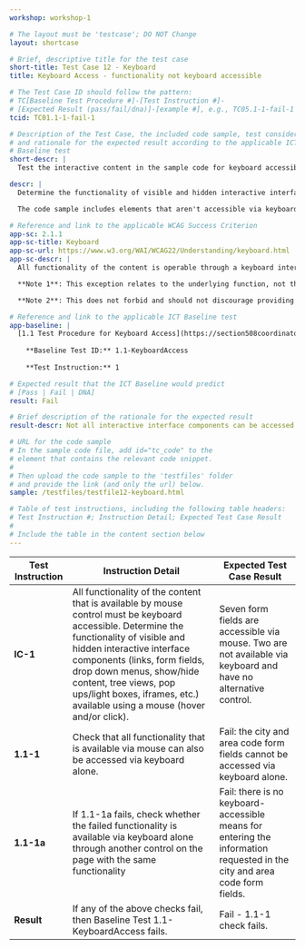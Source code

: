 ```yaml
---
workshop: workshop-1

# The layout must be 'testcase'; DO NOT Change
layout: shortcase

# Brief, descriptive title for the test case
short-title: Test Case 12 - Keyboard
title: Keyboard Access - functionality not keyboard accessible

# The Test Case ID should follow the pattern: 
# TC[Baseline Test Procedure #]-[Test Instruction #]-
# [Expected Result (pass/fail/dna)]-[example #], e.g., TC05.1-1-fail-1
tcid: TC01.1-1-fail-1

# Description of the Test Case, the included code sample, test considerations,
# and rationale for the expected result according to the applicable ICT
# Baseline test
short-descr: |
  Test the interactive content in the sample code for keyboard accessibility. Consider the principles of Perceiveable, Operable, Understandable, and Robust as they relate to keyboard access. In particular consider the applicable Success Criterion from the Web Content Accessibility Guidelines noted below.

descr: |
  Determine the functionality of visible and hidden interactive interface components (links, form fields, drop down menus, show/hide content, tree views, pop ups/light boxes, iframes, etc.) available using a mouse (hover and/or click). Can they also be accessed and executed using only a keyboard?

  The code sample includes elements that aren't accessible via keyboard and have no alternative on the page that is keyboard accessible. A successful test should identify a failure against Baseline 1. Keyboard Accessible.

# Reference and link to the applicable WCAG Success Criterion
app-sc: 2.1.1
app-sc-title: Keyboard
app-sc-url: https://www.w3.org/WAI/WCAG22/Understanding/keyboard.html
app-sc-descr: |
  All functionality of the content is operable through a keyboard interface without requiring specific timings for individual keystrokes, except where the underlying function requires input that depends on the path of the user's movement and not just the endpoints.

  **Note 1**: This exception relates to the underlying function, not the input technique. For example, if using handwriting to enter text, the input technique (handwriting) requires path-dependent input but the underlying function (text input) does not.

  **Note 2**: This does not forbid and should not discourage providing mouse input or other input methods in addition to keyboard operation.

# Reference and link to the applicable ICT Baseline test
app-baseline: |
  [1.1 Test Procedure for Keyboard Access](https://section508coordinators.github.io/ICTTestingBaseline/01Keyboard.html#11-test-procedure-for-keyboard-access)
  
    **Baseline Test ID:** 1.1-KeyboardAccess
    
    **Test Instruction:** 1

# Expected result that the ICT Baseline would predict
# [Pass | Fail | DNA]
result: Fail

# Brief description of the rationale for the expected result
result-descr: Not all interactive interface components can be accessed by keyboard or have an alternative control on the page with the same funtionality that is available by keyboard. Specifically, the city and area code form fields have a tabindex of -1 and their functionality is not available elsewhere on the page.

# URL for the code sample
# In the sample code file, add id="tc_code" to the 
# element that contains the relevant code snippet.
#
# Then upload the code sample to the 'testfiles' folder 
# and provide the link (and only the url) below.
sample: /testfiles/testfile12-keyboard.html

# Table of test instructions, including the following table headers: 
# Test Instruction #; Instruction Detail; Expected Test Case Result
#
# Include the table in the content section below
---
```

| Test Instruction | Instruction Detail | Expected Test Case Result |
|------------------|--------------------|---------------------------|
| **IC-1** | All functionality of the content that is available by mouse control must be keyboard accessible. Determine the functionality of visible and hidden interactive interface components (links, form fields, drop down menus, show/hide content, tree views, pop ups/light boxes, iframes, etc.) available using a mouse (hover and/or click). | Seven form fields are accessible via mouse. Two are not available via keyboard and have no alternative control. | 
| **1.1-1** | Check that all functionality that is available via mouse can also be accessed via keyboard alone. | Fail: the city and area code form fields cannot be accessed via keyboard alone. |
| **1.1-1a** | If 1.1-1a fails, check whether the failed functionality is available via keyboard alone through another control on the page with the same functionality | Fail: there is no keyboard-accessible means for entering the information requested in the city and area code form fields. |
| **Result** | If any of the above checks fail, then Baseline Test 1.1-KeyboardAccess fails. | Fail - 1.1-1 check fails. |
